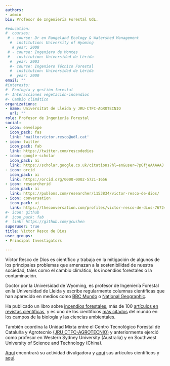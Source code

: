 ```yaml
---
authors:
- admin
bio: Profesor de Ingeniería Forestal UdL. 

#education:
#  courses:
 # - course: Dr en Rangeland Ecology & Watershed Management
  #  institution: University of Wyoming
   # year: 2008
 # - course: Ingeniero de Montes
 #   institution: Universidad de Lérida
  #  year: 2003
  #- course: Ingeniero Técnico Forestal
  #  institution: Universidad de Lérida
  #  year: 2000
email: ""
#interests:
#- Ecología y gestión forestal
#- Interacciones vegetación-incendios
#- Cambio climático
organizations:
- name: Universitat de Lleida y JRU-CTFC-AGROTECNIO
  url: ""
role: Profesor de Ingeniería Forestal
social:
- icon: envelope
  icon_pack: fas
  link: 'mailto:victor.resco@udl.cat' 
- icon: twitter
  icon_pack: fab
  link: https://twitter.com/rescodedios
- icon: google-scholar
  icon_pack: ai
  link: https://scholar.google.co.uk/citations?hl=en&user=7pGfjeAAAAAJ
- icon: orcid
  icon_pack: ai
  link: https://orcid.org/0000-0002-5721-1656
- icon: researcherid
  icon_pack: ai
  link: https://publons.com/researcher/1153834/victor-resco-de-dios/
- icon: conversation
  icon_pack: ai
  link: https://theconversation.com/profiles/victor-resco-de-dios-767249/articles
#- icon: github
#  icon_pack: fab
#  link: https://github.com/gcushen
superuser: true
title: Víctor Resco de Dios
user_groups:
- Principal Investigators

---
```


Víctor Resco de Dios es científico y trabaja en la mitigación de algunos de los principales problemas que amenazan a la sostenibilidad de nuestra sociedad, tales como el cambio climático, los incendios forestales o la contaminación. 

Doctor por la Universidad de Wyoming, es profesor de Ingeniería Forestal en la Universidad de Lleida y escribe regularmente 
columnas científicas que han aparecido en medios como [BBC Mundo](https://www.bbc.com/mundo/noticias-50460981) o 
[National Geographic](https://www.nationalgeographic.com.es/naturaleza/australia-llamas-catastrofe-para-salud-economia-y-biodiversidad_15095). 

Ha publicado un libro sobre [incendios forestales](https://link.springer.com/book/10.1007/978-3-030-41192-3), más de 
100 [artículos en revistas científicas](https://www.rescodedios.com/es/publication/), y es uno de los 
científicos [más citados](https://elsevier.digitalcommonsdata.com/datasets/btchxktzyw/6) del mundo en los campos de la biología y 
las ciencias ambientales. 

También coordina la Unidad Mixta entre el Centro Tecnológico Forestal de Cataluña y Agrotecnio 
[(JRU CTFC-AGROTECNIO)](https://jru.agrotecnio.ctfc.cat) y anteriormente ejerció como profesor en Western Sydney University 
(Australia) y en Southwest University of Science and Technology (China). 

[Aquí](https://www.rescodedios.com/es/prensa/) encontrará su actividad divulgadora y [aquí](https://www.rescodedios.com/es/publication/) sus artículos científicos y [aqui]("#projects").
 
